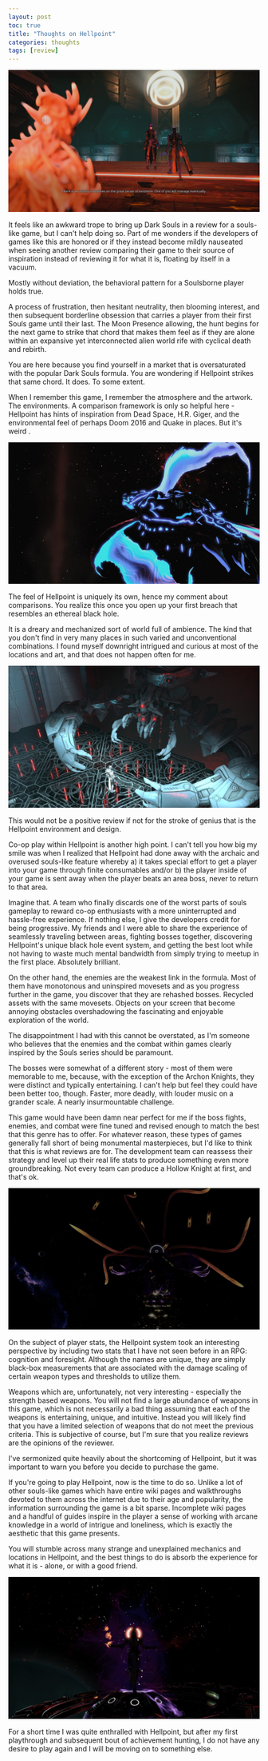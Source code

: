 ```yaml
---
layout: post
toc: true
title: "Thoughts on Hellpoint"
categories: thoughts
tags: [review]
---
```


<p align="center">
  <img src="/img/hellpoint_review/hp4.jpeg" />
</p>

It feels like an awkward trope to bring up Dark Souls in a review for a souls-like game, but I can't help doing so.  Part of me wonders if the developers of games like this are honored or if they instead become mildly nauseated when seeing another review comparing their game to their source of inspiration instead of reviewing it for what it is, floating by itself in a vacuum.

Mostly without deviation, the behavioral pattern for a Soulsborne player holds true.

A process of frustration, then hesitant neutrality, then blooming interest, and then subsequent borderline obsession that carries a player from their first Souls game until their last.  The Moon Presence allowing, the hunt begins for the next game to strike that chord that makes them feel as if they are alone within an expansive yet interconnected alien world rife with cyclical death and rebirth.

You are here because you find yourself in a market that is oversaturated with the popular Dark Souls formula.  You are wondering if Hellpoint strikes that same chord.  It does.  To some extent.

When I remember this game, I remember the atmosphere and the artwork.  The environments.  A comparison framework is only so helpful here - Hellpoint has hints of inspiration from Dead Space, H.R. Giger, and the environmental feel of perhaps Doom 2016 and Quake in places.  But it's weird .

<p align="center">
  <img src="/img/hellpoint_review/hp1.jpeg" />
</p>

The feel of Hellpoint is uniquely its own, hence my comment about comparisons.  You realize this once you open up your first breach that resembles an ethereal black hole.

It is a dreary and mechanized sort of world full of ambience.  The kind that you don't find in very many places in such varied and unconventional combinations.  I found myself downright intrigued and curious at most of the locations and art, and that does not happen often for me.

<p align="center">
  <img src="/img/hellpoint_review/hp3.jpeg" />
</p>

This would not be a positive review if not for the stroke of genius that is the Hellpoint environment and design.

Co-op play within Hellpoint is another high point.  I can't tell you how big my smile was when I realized that Hellpoint had done away with the archaic and overused souls-like feature whereby a) it takes special effort to get a player into your game through finite consumables and/or b) the player inside of your game is sent away when the player beats an area boss, never to return to that area.

Imagine that.  A team who finally discards one of the worst parts of souls gameplay to reward co-op enthusiasts with a more uninterrupted and hassle-free experience.  If nothing else, I give the developers credit for being progressive. My friends and I were able to share the experience of seamlessly traveling between areas, fighting bosses together, discovering Hellpoint's unique black hole event system, and getting the best loot while not having to waste much mental bandwidth from simply trying to meetup in the first place.  Absolutely brilliant.

On the other hand, the enemies are the weakest link in the formula.  Most of them have monotonous and uninspired movesets and as you progress further in the game, you discover that they are rehashed bosses.  Recycled assets with the same movesets.  Objects on your screen that become annoying obstacles overshadowing the fascinating and enjoyable exploration of the world.

The disappointment I had with this cannot be overstated, as I'm someone who believes that the enemies and the combat within games clearly inspired by the Souls series should be paramount.

The bosses were somewhat of a different story - most of them were memorable to me, because, with the exception of the Archon Knights, they were distinct and typically entertaining.  I can't help but feel they could have been better too, though. Faster, more deadly, with louder music on a grander scale. A nearly insurmountable challenge.

This game would have been damn near perfect for me if the boss fights, enemies, and combat were fine tuned and revised enough to match the best that this genre has to offer. For whatever reason, these types of games generally fall short of being monumental masterpieces, but I'd like to think that this is what reviews are for. The development team can reassess their strategy and level up their real life stats to produce something even more groundbreaking. Not every team can produce a Hollow Knight at first, and that's ok.

<p align="center">
  <img src="/img/hellpoint_review/hp2.jpeg" />
</p>

On the subject of player stats, the Hellpoint system took an interesting perspective by including two stats that I have not seen before in an RPG: cognition and foresight. Although the names are unique, they are simply black-box measurements that are associated with the damage scaling of certain weapon types and thresholds to utilize them.

Weapons which are, unfortunately, not very interesting - especially the strength based weapons. You will not find a large abundance of weapons in this game, which is not necessarily a bad thing assuming that each of the weapons is entertaining, unique, and intuitive. Instead you will likely find that you have a limited selection of weapons that do not meet the previous criteria. This is subjective of course, but I'm sure that you realize reviews are the opinions of the reviewer.

I've sermonized quite heavily about the shortcoming of Hellpoint, but it was important to warn you before you decide to purchase the game.

If you're going to play Hellpoint, now is the time to do so. Unlike a lot of other souls-like games which have entire wiki pages and walkthroughs devoted to them across the internet due to their age and popularity, the information surrounding the game is a bit sparse. Incomplete wiki pages and a handful of guides inspire in the player a sense of working with arcane knowledge in a world of intrigue and loneliness, which is exactly the aesthetic that this game presents.

You will stumble across many strange and unexplained mechanics and locations in Hellpoint, and the best things to do is absorb the experience for what it is - alone, or with a good friend.

<p align="center">
  <img src="/img/hellpoint_review/hp5.jpeg" />
</p>

For a short time I was quite enthralled with Hellpoint, but after my first playthrough and subsequent bout of achievement hunting, I do not have any desire to play again and I will be moving on to something else. 
